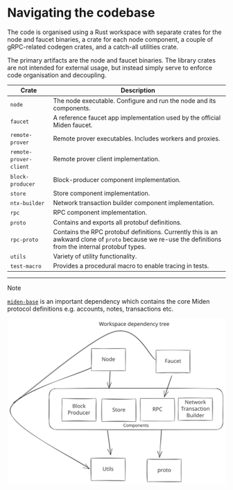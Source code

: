 # Navigating the codebase

The code is organised using a Rust workspace with separate crates for the node and faucet binaries, a crate for each node
component, a couple of gRPC-related codegen crates, and a catch-all utilities crate.

The primary artifacts are the node and faucet binaries. The library crates are not intended for external usage, but
instead simply serve to enforce code organisation and decoupling.

| Crate                     | Description                                                                                                                                              |
| ------------------------- | -------------------------------------------------------------------------------------------------------------------------------------------------------- |
| `node`                    | The node executable. Configure and run the node and its components.                                                                                      |
| `faucet`                  | A reference faucet app implementation used by the official Miden faucet.                                                                                 |
| `remote-prover`           | Remote prover executables. Includes workers and proxies.                                                                                                 |
| `remote-prover-client`    | Remote prover client implementation.                                                                                                                     |
| `block-producer`          | Block-producer component implementation.                                                                                                                 |
| `store`                   | Store component implementation.                                                                                                                          |
| `ntx-builder`             | Network transaction builder component implementation.                                                                                                    |
| `rpc`                     | RPC component implementation.                                                                                                                            |
| `proto`                   | Contains and exports all protobuf definitions.                                                                                                           |
| `rpc-proto`               | Contains the RPC protobuf definitions. Currently this is an awkward clone of `proto` because we re-use the definitions from the internal protobuf types. |
| `utils`                   | Variety of utility functionality.                                                                                                                        |
| `test-macro`              | Provides a procedural macro to enable tracing in tests.                                                                                                  |


-------

> [!NOTE]
> [`miden-base`](https://github.com/0xMiden/miden-base) is an important dependency which
> contains the core Miden protocol definitions e.g. accounts, notes, transactions etc.

[![workspace dependency tree](../resources/workspace_tree.svg)](../resources/workspace_tree.svg)
